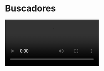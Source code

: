 # Buscadores

<video controls>
    <source src="https://digi21.blob.core.windows.net/videos-ayuda/desarrollo/10.%20Buscadores.mp4" type="video/mp4">
</video>

